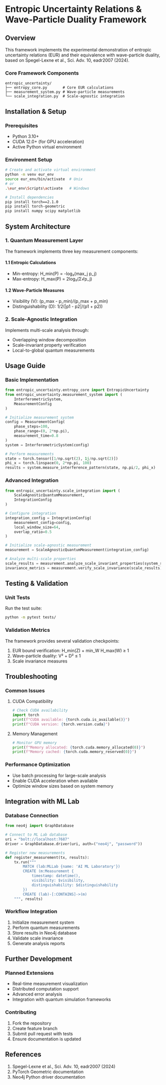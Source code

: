 # Entropic Uncertainty Relations & Wave-Particle Duality Framework

## Overview
This framework implements the experimental demonstration of entropic uncertainty relations (EUR) and their equivalence with wave-particle duality, based on Spegel-Lexne et al., Sci. Adv. 10, eadr2007 (2024).

### Core Framework Components
```
entropic_uncertainty/
├── entropy_core.py       # Core EUR calculations
├── measurement_system.py # Wave-particle measurements
└── scale_integration.py  # Scale-agnostic integration
```

## Installation & Setup

### Prerequisites
- Python 3.10+
- CUDA 12.0+ (for GPU acceleration)
- Active Python virtual environment

### Environment Setup
```bash
# Create and activate virtual environment
python -m venv eur_env
source eur_env/bin/activate  # Unix
# or
.\eur_env\Scripts\activate   # Windows

# Install dependencies
pip install torch==2.1.0 
pip install torch-geometric
pip install numpy scipy matplotlib
```

## System Architecture

### 1. Quantum Measurement Layer
The framework implements three key measurement components:

#### 1.1 Entropic Calculations
- Min-entropy: H_min(P) = -log₂(max_j p_j)
- Max-entropy: H_max(P) = 2log₂(Σ√p_j)

#### 1.2 Wave-Particle Measures
- Visibility (V): (p_max - p_min)/(p_max + p_min)
- Distinguishability (D): 1/2(|p1 - p2|/(p1 + p2))

### 2. Scale-Agnostic Integration
Implements multi-scale analysis through:
- Overlapping window decomposition
- Scale-invariant property verification
- Local-to-global quantum measurements

## Usage Guide

### Basic Implementation
```python
from entropic_uncertainty.entropy_core import EntropicUncertainty
from entropic_uncertainty.measurement_system import (
    InterferometricSystem, 
    MeasurementConfig
)

# Initialize measurement system
config = MeasurementConfig(
    phase_steps=100,
    phase_range=(0, 2*np.pi),
    measurement_time=0.8
)
system = InterferometricSystem(config)

# Perform measurements
state = torch.tensor([1/np.sqrt(2), 1j/np.sqrt(2)])
phi_x = torch.linspace(0, 2*np.pi, 100)
results = system.measure_interference_pattern(state, np.pi/2, phi_x)
```

### Advanced Integration
```python
from entropic_uncertainty.scale_integration import (
    ScaleAgnosticQuantumMeasurement,
    IntegrationConfig
)

# Configure integration
integration_config = IntegrationConfig(
    measurement_config=config,
    local_window_size=64,
    overlap_ratio=0.5
)

# Initialize scale-agnostic measurement
measurement = ScaleAgnosticQuantumMeasurement(integration_config)

# Analyze multi-scale properties
scale_results = measurement.analyze_scale_invariant_properties(system_state)
invariance_metrics = measurement.verify_scale_invariance(scale_results)
```

## Testing & Validation

### Unit Tests
Run the test suite:
```bash
python -m pytest tests/
```

### Validation Metrics
The framework provides several validation checkpoints:
1. EUR bound verification: H_min(Z) + min_W H_max(W) ≥ 1
2. Wave-particle duality: V² + D² ≤ 1
3. Scale invariance measures

## Troubleshooting

### Common Issues
1. CUDA Compatibility
   ```python
   # Check CUDA availability
   import torch
   print(f"CUDA available: {torch.cuda.is_available()}")
   print(f"CUDA version: {torch.version.cuda}")
   ```

2. Memory Management
   ```python
   # Monitor GPU memory
   print(f"Memory allocated: {torch.cuda.memory_allocated(0)}")
   print(f"Memory cached: {torch.cuda.memory_reserved(0)}")
   ```

### Performance Optimization
- Use batch processing for large-scale analysis
- Enable CUDA acceleration when available
- Optimize window sizes based on system memory

## Integration with ML Lab

### Database Connection
```python
from neo4j import GraphDatabase

# Connect to ML Lab database
uri = "bolt://localhost:7687"
driver = GraphDatabase.driver(uri, auth=("neo4j", "password"))

# Register new measurements
def register_measurement(tx, results):
    tx.run("""
        MATCH (lab:MLLab {name: 'AI ML Laboratory'})
        CREATE (m:Measurement {
            timestamp: datetime(),
            visibility: $visibility,
            distinguishability: $distinguishability
        })
        CREATE (lab)-[:CONTAINS]->(m)
    """, results)
```

### Workflow Integration
1. Initialize measurement system
2. Perform quantum measurements
3. Store results in Neo4j database
4. Validate scale invariance
5. Generate analysis reports

## Further Development

### Planned Extensions
- Real-time measurement visualization
- Distributed computation support
- Advanced error analysis
- Integration with quantum simulation frameworks

### Contributing
1. Fork the repository
2. Create feature branch
3. Submit pull request with tests
4. Ensure documentation is updated

## References
1. Spegel-Lexne et al., Sci. Adv. 10, eadr2007 (2024)
2. PyTorch Geometric documentation
3. Neo4j Python driver documentation
